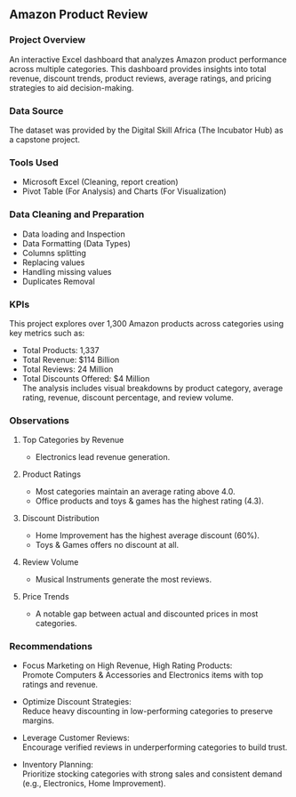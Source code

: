 ## Amazon Product Review

### Project Overview

An interactive Excel dashboard that analyzes Amazon product performance across multiple categories. This dashboard provides insights into total revenue, discount trends, product reviews, average ratings, and pricing strategies to aid decision-making.

### Data Source

The dataset was provided by the Digital Skill Africa (The Incubator Hub) as a capstone project.

### Tools Used

- Microsoft Excel (Cleaning, report creation)
- Pivot Table (For Analysis) and Charts (For Visualization)

### Data Cleaning and Preparation
- Data loading and Inspection
- Data Formatting (Data Types)
- Columns splitting
- Replacing values
- Handling missing values
- Duplicates Removal

### KPIs

This project explores over 1,300 Amazon products across categories using key metrics such as:

- Total Products: 1,337  
- Total Revenue: $114 Billion  
- Total Reviews: 24 Million  
- Total Discounts Offered: $4 Million  
The analysis includes visual breakdowns by product category, average rating, revenue, discount percentage, and review volume.

### Observations

1. Top Categories by Revenue  
   - Electronics lead revenue generation.  

2. Product Ratings  
   - Most categories maintain an average rating above 4.0.  
   - Office products and toys & games has the highest rating (4.3).

3. Discount Distribution
   - Home Improvement has the highest average discount (60%).  
   - Toys & Games offers no discount at all.
     
4. Review Volume
   - Musical Instruments generate the most reviews.

5. Price Trends  
   - A notable gap between actual and discounted prices in most categories.

### Recommendations

- Focus Marketing on High Revenue, High Rating Products:  
  Promote Computers & Accessories and Electronics items with top ratings and revenue.

- Optimize Discount Strategies:  
  Reduce heavy discounting in low-performing categories to preserve margins.

- Leverage Customer Reviews:  
  Encourage verified reviews in underperforming categories to build trust.

- Inventory Planning:  
  Prioritize stocking categories with strong sales and consistent demand (e.g., Electronics, Home Improvement).




